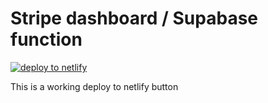 # Stripe dashboard / Supabase function

[![deploy to netlify](https://www.netlify.com/img/deploy/button.svg)](https://app.netlify.com/start/deploy?repository=https://github.com/javorszky/stripe-dashboard)

This is a working deploy to netlify button